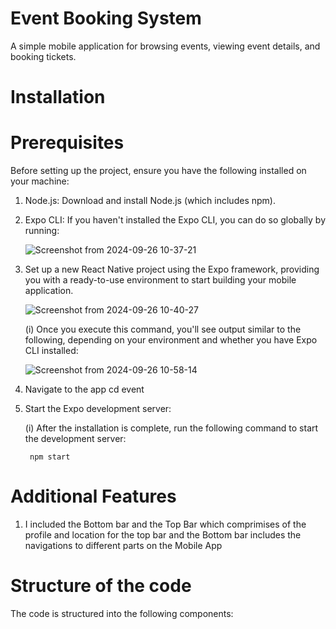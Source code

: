 # Event Booking System
A simple mobile application for browsing events, viewing event details, and booking tickets.

# Installation
# Prerequisites
Before setting up the project, ensure you have the following installed on your machine:

1. Node.js: Download and install Node.js (which includes npm).

2. Expo CLI: If you haven't installed the Expo CLI, you   can do so globally by running:

     ![Screenshot from 2024-09-26 10-37-21](https://github.com/user-attachments/assets/017e3d14-d1e8-4767-8e08-1f6258ec7ce7)


3.  Set up a new React Native project using the Expo  framework, providing you with a ready-to-use environment to start building your mobile application.
       
       ![Screenshot from 2024-09-26 10-40-27](https://github.com/user-attachments/assets/e2218c91-994a-46cb-bfe4-761e4d4e27c4)

    (i)  Once you execute this command, you'll see output similar to the following, depending on your environment and whether you have Expo CLI installed:

       ![Screenshot from 2024-09-26 10-58-14](https://github.com/user-attachments/assets/c5b8a552-86b9-4527-9708-33670e65b901)


4. Navigate to the app
      cd event         
       
5. Start the Expo development server:

   (i) After the installation is complete, run the following command to start the development server:
    
        npm start

# Additional Features

1. I included the Bottom bar and the Top Bar which comprimises of the profile and location for the top bar and the Bottom bar includes the navigations to different parts on the Mobile App

# Structure of the code 
The code is structured into the following components:

       
      
         
  

   


